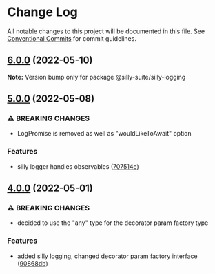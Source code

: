 # Change Log

All notable changes to this project will be documented in this file.
See [Conventional Commits](https://conventionalcommits.org) for commit guidelines.

## [6.0.0](https://github.com/jcprice12/silly-suite/compare/v5.0.1...v6.0.0) (2022-05-10)

**Note:** Version bump only for package @silly-suite/silly-logging





## [5.0.0](https://github.com/jcprice12/silly-suite/compare/v4.1.1...v5.0.0) (2022-05-08)


### ⚠ BREAKING CHANGES

* LogPromise is removed as well as "wouldLikeToAwait" option

### Features

* silly logger handles observables ([707514e](https://github.com/jcprice12/silly-suite/commit/707514e904fa4619c593b064164156be7b198742))



## [4.0.0](https://github.com/jcprice12/silly-suite/compare/v3.2.0...v4.0.0) (2022-05-01)


### ⚠ BREAKING CHANGES

* decided to use the "any" type for the decorator param factory type

### Features

* added silly logging, changed decorator param factory interface ([90868db](https://github.com/jcprice12/silly-suite/commit/90868db731c9c014e626ed54b3c4f5411507a548))
